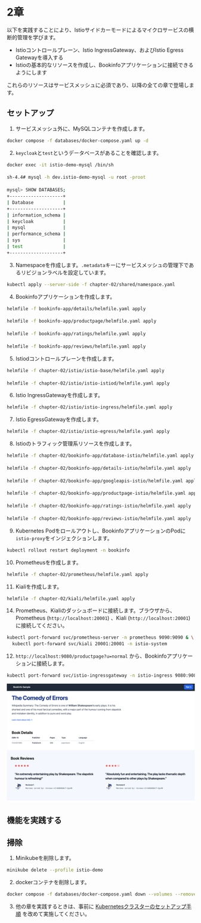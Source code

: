 # 2章

以下を実践することにより、Istioサイドカーモードによるマイクロサービスの横断的管理を学びます。

- Istioコントロールプレーン、Istio IngressGateway、およびIstio Egress Gatewayを導入する
- Istioの基本的なリソースを作成し、Bookinfoアプリケーションに接続できるようにします

これらのリソースはサービスメッシュに必須であり、以降の全ての章で登場します。

## セットアップ

1. サービスメッシュ外に、MySQLコンテナを作成します。

```bash
docker compose -f databases/docker-compose.yaml up -d
```

2. `keycloak`と`test`というデータベースがあることを確認します。

```bash
docker exec -it istio-demo-mysql /bin/sh

sh-4.4# mysql -h dev.istio-demo-mysql -u root -proot

mysql> SHOW DATABASES;
+--------------------+
| Database           |
+--------------------+
| information_schema |
| keycloak           |
| mysql              |
| performance_schema |
| sys                |
| test               |
+--------------------+
```

3. Namespaceを作成します。`.metadata`キーにサービスメッシュの管理下であるリビジョンラベルを設定しています。

```bash
kubectl apply --server-side -f chapter-02/shared/namespace.yaml
```

4. Bookinfoアプリケーションを作成します。

```bash
helmfile -f bookinfo-app/details/helmfile.yaml apply

helmfile -f bookinfo-app/productpage/helmfile.yaml apply

helmfile -f bookinfo-app/ratings/helmfile.yaml apply

helmfile -f bookinfo-app/reviews/helmfile.yaml apply
```

5. Istiodコントロールプレーンを作成します。

```bash
helmfile -f chapter-02/istio/istio-base/helmfile.yaml apply

helmfile -f chapter-02/istio/istio-istiod/helmfile.yaml apply
```

6. Istio IngressGatewayを作成します。

```bash
helmfile -f chapter-02/istio/istio-ingress/helmfile.yaml apply
```

7. Istio EgressGatewayを作成します。

```bash
helmfile -f chapter-02/istio/istio-egress/helmfile.yaml apply
```

8. Istioのトラフィック管理系リソースを作成します。

```bash
helmfile -f chapter-02/bookinfo-app/database-istio/helmfile.yaml apply

helmfile -f chapter-02/bookinfo-app/details-istio/helmfile.yaml apply

helmfile -f chapter-02/bookinfo-app/googleapis-istio/helmfile.yaml apply

helmfile -f chapter-02/bookinfo-app/productpage-istio/helmfile.yaml apply

helmfile -f chapter-02/bookinfo-app/ratings-istio/helmfile.yaml apply

helmfile -f chapter-02/bookinfo-app/reviews-istio/helmfile.yaml apply
```

9. Kubernetes Podをロールアウトし、BookinfoアプリケーションのPodに`istio-proxy`をインジェクションします。

```bash
kubectl rollout restart deployment -n bookinfo
```

10. Prometheusを作成します。

```bash
helmfile -f chapter-02/prometheus/helmfile.yaml apply
```

11. Kialiを作成します。

```bash
helmfile -f chapter-02/kiali/helmfile.yaml apply
```

14. Prometheus、Kialiのダッシュボードに接続します。ブラウザから、Prometheus (`http://localhost:20001`) 、Kiali (`http://localhost:20001`) に接続してください。

```bash
kubectl port-forward svc/prometheus-server -n prometheus 9090:9090 & \
  kubectl port-forward svc/kiali 20001:20001 -n istio-system
```

12. `http://localhost:9080/productpage?u=normal` から、Bookinfoアプリケーションに接続します。

```bash
kubectl port-forward svc/istio-ingressgateway -n istio-ingress 9080:9080
```

![bookinfo_productpage](../images/bookinfo_productpage.png)

## 機能を実践する

## 掃除

1. Minikubeを削除します。

```bash
minikube delete --profile istio-demo
```

2. dockerコンテナを削除します。

```bash
docker compose -f databases/docker-compose.yaml down --volumes --remove-orphans
```

3. 他の章を実践するときは、事前に [Kubernetesクラスターのセットアップ手順](../README.md) を改めて実施してください。
